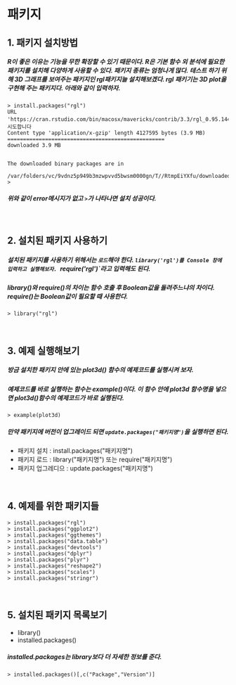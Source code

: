 # 패키지
## 1. 패키지 설치방법
##### R이 좋은 이유는 기능을 무한 확장할 수 있기 때문이다. R은 기본 함수 외 분석에 필요한 패키지를 설치해 다양하게 사용할 수 있다. 패키지 종류는 엄청나게 많다. 테스트 하기 위해 3D 그래프를 보여주는 패키지인 rgl패키지늘 설치해보겠다. rgl 패키기는 3D plot을 구현해 주는 패키지다. 아래와 같이 입력하자.

```
> install.packages("rgl")
URL 'https://cran.rstudio.com/bin/macosx/mavericks/contrib/3.3/rgl_0.95.1441.tgz'을 시도합니다
Content type 'application/x-gzip' length 4127595 bytes (3.9 MB)
==================================================
downloaded 3.9 MB


The downloaded binary packages are in
    /var/folders/vc/9vdnz5p949b3mzwpvvd5bwsm0000gn/T//RtmpEiYXfu/downloaded_packages
>
```
##### 위와 같이  error메시지가 없고 `>`가 나타나면 설치 성공이다.
<br />



## 2. 설치된 패키지 사용하기
##### 설치된 패키지를 사용하기 위해서는 `로드`해야 한다. `library('rgl')를 Console 창에 입력하고 실행해보자. `require('rgl')`라고 입력해도 된다.
##### library()와 require()의 차이는 함수 호출 후 Boolean값을 돌려주느냐의 차이다. require()는 Boolean값이 필요할 때 사용한다.

```
> library("rgl")
```
<br />



## 3. 예제 실행해보기
##### 방금 설치한 패키지 안에 있는 plot3d() 함수의 예제코드를 실행시켜 보자.
##### 예제코드를 바로 실행하는 함수는 example()이다. 이 함수 안에 plot3d 함수명을 넣으면 plot3d()함수의 예제코드가 바로 실행된다.
```
> example(plot3d)
```
##### 만약 패키지에 버전이 업그레이드 되면 `update.packages("패키지명")`을 실행하면 된다.
- 패키지 설치 : install.packages("패키지명")
- 패키지 로드 : library("패키지명") 또는 require("패키지명")
- 패키지 업그레디으 : update.packages("패키지명")
<br />



## 4. 예제를 위한 패키지들
```
> install.packages("rgl")
> install.packages("ggplot2")
> install.packages("ggthemes")
> install.packages("data.table")
> install.packages("devtools")
> install.packages("dplyr")
> install.packages("plyr")
> install.packages("reshape2")
> install.packages("scales")
> install.packages("stringr")
```
<br />



## 5. 설치된 패키지 목록보기
- library()
- installed.packages()

##### installed.packages는 library보다 더 자세한 정보를 준다.

```
> installed.packages()[,c("Package","Version")]
```
